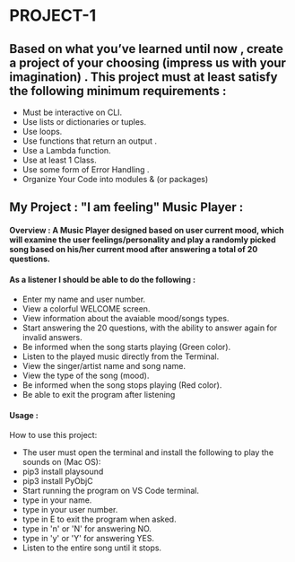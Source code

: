 # PROJECT-1



## Based on what you’ve learned until now , create a project of your choosing (impress us with your imagination) . This project must at least satisfy the following minimum requirements :

- Must be interactive on CLI.
- Use lists or dictionaries or tuples. 
- Use loops.
- Use functions that return an output . 
- Use a Lambda function.
- Use at least 1 Class.
- Use some form of Error Handling .
- Organize Your Code into modules & (or packages)

## My Project :  "I am feeling" Music Player :

#### Overview : A Music Player designed based on user current mood, which will examine the user feelings/personality and play a randomly picked song based on his/her current mood after answering a total of 20 questions.

#### As a listener I should be able to do the following :
- Enter my name and user number.
- View a colorful WELCOME screen.
- View information about the avaiable mood/songs types.
- Start answering the 20 questions, with the ability to answer again for invalid answers.
- Be informed when the song starts playing (Green color).
- Listen to the played music directly from the Terminal.
- View the singer/artist name and song name.
- View the type of the song (mood).
- Be informed when the song stops playing (Red color).
- Be able to exit the program after listening



#### Usage :
 How to use this project: 
 - The user must open the terminal and install the following to play the sounds on (Mac OS):
 - pip3 install playsound
 - pip3 install PyObjC
 - Start running the program on VS Code terminal.
 - type in your name.
 - type in your user number.
 - type in E to exit the program when asked.
 - type in 'n' or 'N' for answering NO.
 - type in 'y' or 'Y' for answering YES.
 - Listen to the entire song until it stops.
